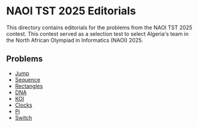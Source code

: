 # NAOI TST 2025 Editorials

This directory contains editorials for the problems from the NAOI TST 2025 contest.
This contest served as a selection test to select Algeria's team in the North African Olympiad in Informatics (NAOI) 2025.

## Problems

* [Jump](jump.md)
* [Sequence](sequence.md)
* [Rectangles](rectangles.md)
* [DNA](dna.md)
* [KOI](koi.md)
* [Clocks](clocks.md)
* [Pi](pi.md)
* [Switch](switch.md)
